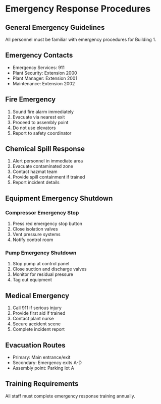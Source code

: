 # Emergency Response Procedures

## General Emergency Guidelines
All personnel must be familiar with emergency procedures for Building 1.

## Emergency Contacts
- Emergency Services: 911
- Plant Security: Extension 2000
- Plant Manager: Extension 2001
- Maintenance: Extension 2002

## Fire Emergency
1. Sound fire alarm immediately
2. Evacuate via nearest exit
3. Proceed to assembly point
4. Do not use elevators
5. Report to safety coordinator

## Chemical Spill Response
1. Alert personnel in immediate area
2. Evacuate contaminated zone
3. Contact hazmat team
4. Provide spill containment if trained
5. Report incident details

## Equipment Emergency Shutdown
### Compressor Emergency Stop
1. Press red emergency stop button
2. Close isolation valves
3. Vent pressure systems
4. Notify control room

### Pump Emergency Shutdown
1. Stop pump at control panel
2. Close suction and discharge valves
3. Monitor for residual pressure
4. Tag out equipment

## Medical Emergency
1. Call 911 if serious injury
2. Provide first aid if trained
3. Contact plant nurse
4. Secure accident scene
5. Complete incident report

## Evacuation Routes
- Primary: Main entrance/exit
- Secondary: Emergency exits A-D
- Assembly point: Parking lot A

## Training Requirements
All staff must complete emergency response training annually.
